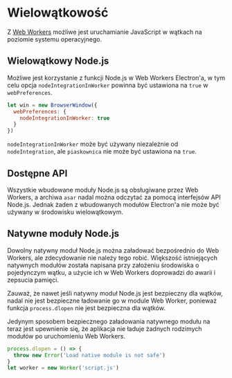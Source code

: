 # Wielowątkowość

Z [Web Workers](https://developer.mozilla.org/en/docs/Web/API/Web_Workers_API/Using_web_workers) możliwe jest uruchamianie JavaScript w wątkach na poziomie systemu operacyjnego.

## Wielowątkowy Node.js

Możliwe jest korzystanie z funkcji Node.js w Web Workers Electron'a, w tym celu opcja `nodeIntegrationInWorker` powinna być ustawiona na `true` w `webPreferences`.

```javascript
let win = new BrowserWindow({
  webPreferences: {
    nodeIntegrationInWorker: true
  }
})
```

`nodeIntegrationInWorker` może być używany niezależnie od `nodeIntegration`, ale `piaskownica` nie może być ustawiona na `true`.

## Dostępne API

Wszystkie wbudowane moduły Node.js są obsługiwane przez Web Workers, a archiwa `asar` nadal można odczytać za pomocą interfejsów API Node.js. Jednak żaden z wbudowanych modułów Electron'a nie może być używany w środowisku wielowątkowym.

## Natywne moduły Node.js

Dowolny natywny moduł Node.js można załadować bezpośrednio do Web Workers, ale zdecydowanie nie należy tego robić. Większość istniejących natywnych modułów została napisana przy założeniu środowiska o pojedynczym wątku, a użycie ich w Web Workers doprowadzi do awarii i zepsucia pamięci.

Zauważ, że nawet jeśli natywny moduł Node.js jest bezpieczny dla wątków, nadal nie jest bezpieczne ładowanie go w module Web Worker, ponieważ funkcja `process.dlopen` nie jest bezpieczna dla wątków.

Jedynym sposobem bezpiecznego załadowania natywnego modułu na teraz jest upewnienie się, że aplikacja nie ładuje żadnych rodzimych modułów po uruchomieniu Web Workers.

```javascript
process.dlopen = () => {
  throw new Error('Load native module is not safe')
}
let worker = new Worker('script.js')
```